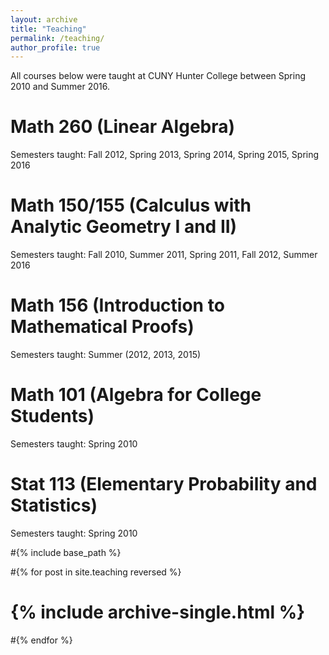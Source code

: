 ```yaml
---
layout: archive
title: "Teaching"
permalink: /teaching/
author_profile: true
---
```


All courses below were taught at CUNY Hunter College between Spring 2010 and Summer 2016.

Math 260 (Linear Algebra)
======
Semesters taught: Fall 2012, Spring 2013, Spring 2014, Spring 2015, Spring 2016

Math 150/155 (Calculus with Analytic Geometry I and II)
======
Semesters taught: Fall 2010, Summer 2011, Spring 2011, Fall 2012, Summer 2016

Math 156 (Introduction to Mathematical Proofs)
======
Semesters taught: Summer (2012, 2013, 2015) 

Math 101 (Algebra for College Students)
======
Semesters taught: Spring 2010

Stat 113 (Elementary Probability and Statistics)
======
Semesters taught: Spring 2010

#{% include base_path %}

#{% for post in site.teaching reversed %}
#  {% include archive-single.html %}
#{% endfor %}
